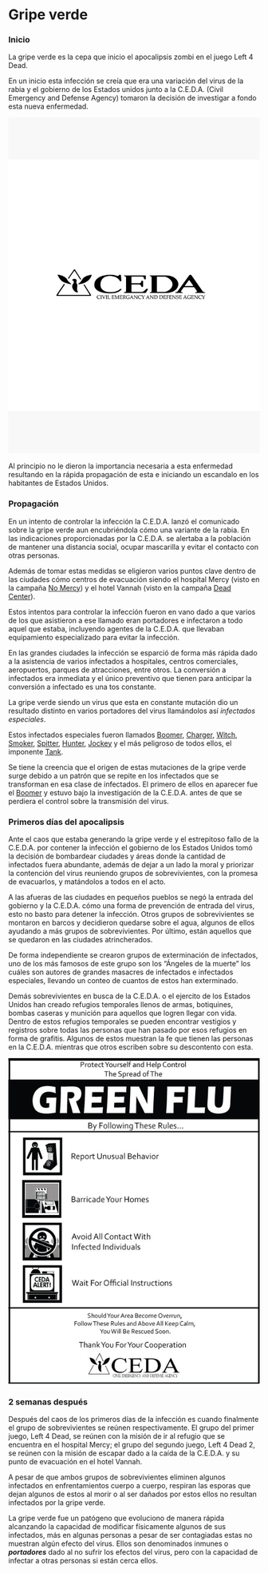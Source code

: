 # Gripe verde

### Inicio

La gripe verde es la cepa que inicio el apocalipsis zombi en el juego Left 4 Dead.

En un inicio esta infección se creía que era una variación del virus de la rabia y el gobierno de los Estados unidos junto a la C.E.D.A. (Civil Emergency and Defense Agency) tomaron la decisión de investigar a fondo esta nueva enfermedad.

![C.E.D.A.](/Img/CEDA.jpg)

Al principio no le dieron la importancia necesaria a esta enfermedad resultando en la rápida propagación de esta e iniciando un escandalo en los habitantes de Estados Unidos.

### Propagación

En un intento de controlar la infección la C.E.D.A. lanzó el comunicado sobre la gripe verde aun encubriéndola cómo una variante de la rabia. En las indicaciones proporcionadas por la C.E.D.A. se alertaba a la población de mantener una distancia social, ocupar mascarilla y evitar el contacto con otras personas.

Además de tomar estas medidas se eligieron varios puntos clave dentro de las ciudades cómo centros de evacuación siendo el hospital Mercy (visto en la campaña [No Mercy](/blog/No_Mercy.md)) y el hotel Vannah (visto en la campaña [Dead Center](/blog/Dead_Center.md)).

Estos intentos para controlar la infección fueron en vano dado a que varios de los que asistieron a ese llamado eran portadores e infectaron a todo aquel que estaba, incluyendo agentes de la C.E.D.A. que llevaban equipamiento especializado para evitar la infección.

En las grandes ciudades la infección se esparció de forma más rápida dado a la asistencia de varios infectados a hospitales, centros comerciales, aeropuertos, parques de atracciones, entre otros. La conversión a infectados era inmediata y el único preventivo que tienen para anticipar la conversión a infectado es una tos constante.

La gripe verde siendo un virus que esta en constante mutación dio un resultado distinto en varios portadores del virus llamándolos así *infectados especiales*.

Estos infectados especiales fueron llamados [Boomer](/blog/Boomer.md), [Charger](/blog/Charger.md), [Witch](/blog/Witch.md), [Smoker](/blog/Smoker.md), [Spitter](/blog/Spiter.md), [Hunter](/blog/Hunter.md), [Jockey](/blog/Jockey.md) y el más peligroso de todos ellos, el imponente [Tank](/blog/Tank.md).

Se tiene la creencia que el origen de estas mutaciones de la gripe verde surge debido a un patrón que se repite en los infectados que se transforman en esa clase de infectados. El primero de ellos en aparecer fue el [Boomer](/blog/Boomer.md) y estuvo bajo la investigación de la C.E.D.A. antes de que se perdiera el control sobre la transmisión del virus.

### Primeros días del apocalipsis

Ante el caos que estaba generando la gripe verde y el estrepitoso fallo de la C.E.D.A. por contener la infección el gobierno de los Estados Unidos tomó la decisión de bombardear ciudades y áreas donde la cantidad de infectados fuera abundante, además de dejar a un lado la moral y priorizar la contención del virus reuniendo grupos de sobrevivientes, con la promesa de evacuarlos, y matándolos a todos en el acto.

A las afueras de las ciudades en pequeños pueblos se negó la entrada del gobierno y la C.E.D.A. cómo una forma de prevención de entrada del virus, esto no basto para detener la infección. Otros grupos de sobrevivientes se montaron en barcos y decidieron quedarse sobre el agua, algunos de ellos ayudando a más grupos de sobrevivientes. Por último, están aquellos que se quedaron en las ciudades atrincherados.

De forma independiente se crearon grupos de exterminación de infectados, uno de los más famosos de este grupo son los “Ángeles de la muerte” los cuáles son autores de grandes masacres de infectados e infectados especiales, llevando un conteo de cuantos de estos han exterminado.

Demás sobrevivientes en busca de la C.E.D.A. o el ejercito de los Estados Unidos han creado refugios temporales llenos de armas, botiquines, bombas caseras y munición para aquellos que logren llegar con vida. Dentro de estos refugios temporales se pueden encontrar vestigios y registros sobre todas las personas que han pasado por esos refugios en forma de grafitis. Algunos de estos muestran la fe que tienen las personas en la C.E.D.A. mientras que otros escriben sobre su descontento con esta. 

![C.E.D.A poster](/Img/CEDA-poster.jpg)

### 2 semanas después

Después del caos de los primeros días de la infección es cuando finalmente el grupo de sobrevivientes se reúnen respectivamente. El grupo del primer juego, Left 4 Dead, se reúnen con la misión de ir al refugio que se encuentra en el hospital Mercy; el grupo del segundo juego, Left 4 Dead 2, se reúnen con la misión de escapar dado a la caída de la C.E.D.A. y su punto de evacuación en el hotel Vannah.

A pesar de que ambos grupos de sobrevivientes eliminen algunos infectados en enfrentamientos cuerpo a cuerpo, respiran las esporas que dejan algunos de estos al morir o al ser dañados por estos ellos no resultan infectados por la gripe verde.

La gripe verde fue un patógeno que evoluciono de manera rápida alcanzando la capacidad de modificar físicamente algunos de sus infectados, más en algunas personas a pesar de ser contagiadas estas no muestran algún efecto del virus. Ellos son denominados inmunes o ***portadores*** dado al no sufrir los efectos del virus, pero con la capacidad de infectar a otras personas si están cerca ellos.